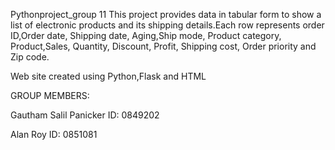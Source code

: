 Pythonproject_group 11
This project provides data in tabular form to show a list of electronic products and its shipping details.Each row represents order ID,Order date, Shipping date, Aging,Ship mode, Product category, Product,Sales, Quantity, Discount, Profit, Shipping cost, Order priority and Zip code.

Web site created using Python,Flask and HTML

GROUP MEMBERS:

Gautham Salil Panicker ID: 0849202

Alan Roy ID: 0851081
 
